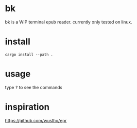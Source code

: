 # bk
bk is a WIP terminal epub reader. currently only tested on linux.

# install

    cargo install --path .

# usage

type <kbd>?</kbd> to see the commands

# inspiration
<https://github.com/wustho/epr>
